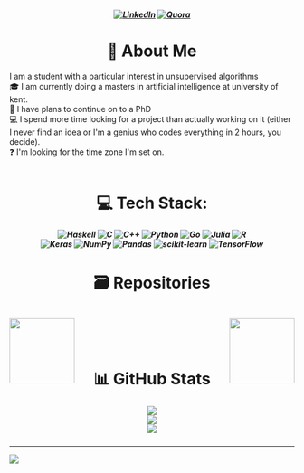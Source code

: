 

<h5 align="center">

[![LinkedIn](https://img.shields.io/badge/LinkedIn-%230077B5.svg?logo=linkedin&logoColor=white)](https://linkedin.com/in/Tom-Hermann) [![Quora](https://img.shields.io/badge/Quora-%23B92B27.svg?logo=Quora&logoColor=white)](https://quora.com/profile/Thoum-Hermann)

</h5>

<h1 align="center"> 💫 About Me </h1>

I am a student with a particular interest in unsupervised algorithms<br>🎓 I am currently doing a masters in artificial intelligence at university of kent.<br>🔬 I have plans to continue on to a PhD<br>💻 I spend more time looking for a project than actually working on it (either I never find an idea or I'm a genius who codes everything in 2 hours, you decide).<br>❓ I'm looking for the time zone I'm set on.<br><br>



<h1 align="center">  💻 Tech Stack: </h1>

<h5 align="center">

![Haskell](https://img.shields.io/badge/Haskell-5e5086?style=plastic&logo=haskell&logoColor=white)
![C](https://img.shields.io/badge/c-%2300599C.svg?style=plastic&logo=c&logoColor=white)
![C++](https://img.shields.io/badge/c++-%2300599C.svg?style=plastic&logo=c%2B%2B&logoColor=white)
![Python](https://img.shields.io/badge/python-3670A0?style=plastic&logo=python&logoColor=ffdd54)
![Go](https://img.shields.io/badge/go-%2300ADD8.svg?style=plastic&logo=go&logoColor=white)
![Julia](https://img.shields.io/badge/-Julia-9558B2?style=plastic&logo=julia&logoColor=white)
![R](https://img.shields.io/badge/r-%23276DC3.svg?style=plastic&logo=r&logoColor=white)
<br>
![Keras](https://img.shields.io/badge/Keras-%23D00000.svg?style=plastic&logo=Keras&logoColor=white)
![NumPy](https://img.shields.io/badge/numpy-%23013243.svg?style=plastic&logo=numpy&logoColor=white)
![Pandas](https://img.shields.io/badge/pandas-%23150458.svg?style=plastic&logo=pandas&logoColor=white)
![scikit-learn](https://img.shields.io/badge/scikit--learn-%23F7931E.svg?style=plastic&logo=scikit-learn&logoColor=white)
![TensorFlow](https://img.shields.io/badge/TensorFlow-%23FF6F00.svg?style=plastic&logo=TensorFlow&logoColor=white)

</h5>

<h1 align="center"> 🗃️ Repositories </h1>

<br>
<div width="100%" align="center"><a align="left" href="https://github.com/Tom-Hermann/Epitech-Lobby-Project" title="Epitech-Lobby-Project"> <img align="left" height="115" src="https://github-readme-stats.vercel.app/api/pin/?username=Tom-Hermann&repo=Epitech-Lobby-Project&theme=react&border_color=61dafb&border_radius=10"></a><a align="right" href="https://github.com/Tom-Hermann/My-Genetic-Art-Algorithm" title="My-Genetic-Art-Algorithm"> <img align="right" height="115" src="https://github-readme-stats.vercel.app/api/pin/?username=Tom-Hermann&repo=My-Genetic-Art-Algorithm&theme=react&border_color=61dafb&border_radius=10"></a></div>


<br><br>

 <h1 align="center"> 📊 GitHub Stats </h1>

 <h5 align="center">

![](https://github-readme-stats.vercel.app/api?username=Tom-Hermann&theme=dark&hide_border=false&include_all_commits=false&count_private=true)<br/>
![](https://github-readme-streak-stats.herokuapp.com/?user=Tom-Hermann&theme=dark&hide_border=false)<br/>
![](https://github-readme-stats.vercel.app/api/top-langs/?username=Tom-Hermann&theme=dark&hide_border=false&include_all_commits=false&count_private=true&layout=compact)

</h5>

---
[![](https://visitcount.itsvg.in/api?id=Tom-Hermann&icon=0&color=0)](https://visitcount.itsvg.in)
